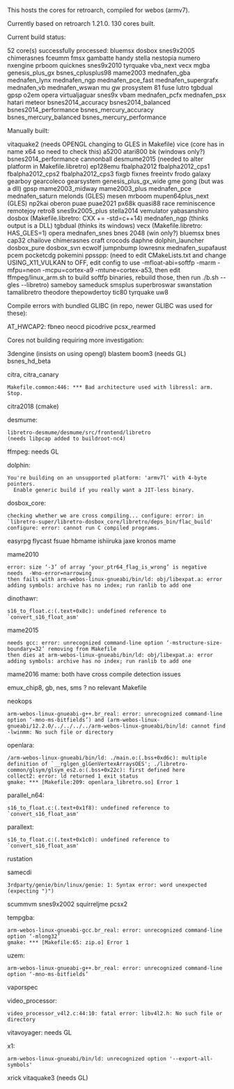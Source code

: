 This hosts the cores for retroarch, compiled for webos (armv7).

Currently based on retroarch 1.21.0. 130 cores built.

Current build status:

52 core(s) successfully processed:
	bluemsx dosbox snes9x2005 chimerasnes fceumm fmsx gambatte
	handy stella nestopia numero nxengine prboom quicknes snes9x2010
	tyrquake vba_next vecx mgba genesis_plus_gx bsnes_cplusplus98
	mame2003 mednafen_gba mednafen_lynx mednafen_ngp mednafen_pce_fast
	mednafen_supergrafx mednafen_vb mednafen_wswan mu gw prosystem
	81 fuse lutro tgbdual gpsp o2em opera virtualjaguar snes9x vbam
	mednafen_pcfx mednafen_psx hatari meteor bsnes2014_accuracy
	bsnes2014_balanced bsnes2014_performance bsnes_mercury_accuracy
	bsnes_mercury_balanced bsnes_mercury_performance

Manually built:

vitaquake2 (needs OPENGL changing to GLES in Makefile)
vice (core has in name x64 so need to check this)
a5200
atari800
bk (windows only?)
bsnes2014_performance
cannonball
desmume2015 (needed to alter platform in Makefile.libretro)
ep128emu
fbalpha2012
fbalpha2012_cps1
fbalpha2012_cps2
fbalpha2012_cps3
fixgb
fixnes
freeintv
frodo
galaxy
gearboy
gearcoleco
gearsystem
genesis_plus_gx_wide
gme
gong (but was a dll)
gpsp
mame2003_midway
mame2003_plus
mednafen_pce
mednafen_saturn
melonds (GLES)
mesen
mrboom
mupen64plus_next (GLES)
np2kai
oberon
puae
puae2021
px68k
quasi88
race
reminiscence
remotejoy
retro8
snes9x2005_plus
stella2014
vemulator
yabasanshiro
dosbox (Makefile.libretro: CXX += -std=c++14)
mednafen_ngp (thinks output is a DLL)
tgbdual (thinks its windows)
vecx (Makefile.libretro: HAS_GLES=1)
opera
mednafen_snes
bnes
2048 (win only?)
bluemsx
bnes
cap32
chailove
chimerasnes
craft
crocods
daphne
dolphin_launcher
dosbox_pure
dosbox_svn
ecwolf
jumpnbump
lowresnx
mednafen_supafaust
pcem
pocketcdg
pokemini
ppsspp: (need to edit CMakeLists.txt and change USING_X11_VULKAN to OFF, edit config to use -mfloat-abi=softfp -marm -mfpu=neon -mcpu=cortex-a9 -mtune=cortex-a53, then edit ffmpeg/linux_arm.sh to build softfp binaries, rebuild those, then run ./b.sh --gles --libretro)
sameboy
sameduck
smsplus
superbroswar
swanstation
tamalibretro
theodore
thepowdertoy
tic80
tyrquake
uw8

Compile errors with bundled GLIBC (in repo, newer GLIBC was used for these):

AT_HWCAP2:
fbneo
neocd
picodrive
pcsx_rearmed

Cores not building requiring more investigation:

3dengine (insists on using opengl)
blastem
boom3 (needs GL)
bsnes_hd_beta

citra, citra_canary
```
Makefile.common:446: *** Bad architecture used with libressl: arm.  Stop.
```

citra2018 (cmake)

desmume:
```
libretro-desmume/desmume/src/frontend/libretro
(needs libpcap added to buildroot-nc4)
```
ffmpeg: needs GL

dolphin:
```
You're building on an unsupported platform: 'armv7l' with 4-byte pointers.
  Enable generic build if you really want a JIT-less binary.
```
dosbox_core:
```
checking whether we are cross compiling... configure: error: in `libretro-super/libretro-dosbox_core/libretro/deps_bin/flac_build'
configure: error: cannot run C compiled programs.
```
easyrpg
flycast
fsuae
hbmame
ishiiruka
jaxe
kronos
mame

mame2010
```
error: size ‘-3’ of array ‘your_ptr64_flag_is_wrong’ is negative
needs  -Wno-error=narrowing
then fails with arm-webos-linux-gnueabi/bin/ld: obj/libexpat.a: error adding symbols: archive has no index; run ranlib to add one
```

dinothawr:
```
s16_to_float.c:(.text+0x8c): undefined reference to `convert_s16_float_asm'
```

mame2015
```
needs gcc: error: unrecognized command-line option ‘-mstructure-size-boundary=32’ removing from Makefile
then dies at arm-webos-linux-gnueabi/bin/ld: obj/libexpat.a: error adding symbols: archive has no index; run ranlib to add one
```

mame2016
mame:
both have cross compile detection issues

emux_chip8, gb, nes, sms ? no relevant Makefile

neokops
```
arm-webos-linux-gnueabi-g++.br_real: error: unrecognized command-line option ‘-mno-ms-bitfields’) and (arm-webos-linux-gnueabi/12.2.0/../../../../arm-webos-linux-gnueabi/bin/ld: cannot find -lwinmm: No such file or directory
```
openlara:
```
/arm-webos-linux-gnueabi/bin/ld: ./main.o:(.bss+0xd6c): multiple definition of `__rglgen_glGenVertexArraysOES'; ./libretro-common/glsym/glsym_es2.o:(.bss+0x22c): first defined here
collect2: error: ld returned 1 exit status
gmake: *** [Makefile:209: openlara_libretro.so] Error 1
```
parallel_n64:
```
s16_to_float.c:(.text+0x1f8): undefined reference to `convert_s16_float_asm'
```
parallext:
```
s16_to_float.c:(.text+0x1c0): undefined reference to `convert_s16_float_asm'
```
rustation

samecdi
```
3rdparty/genie/bin/linux/genie: 1: Syntax error: word unexpected (expecting ")")
```
scummvm
snes9x2002
squirreljme
pcsx2

tempgba:
```
arm-webos-linux-gnueabi-gcc.br_real: error: unrecognized command-line option ‘-mlong32’
gmake: *** [Makefile:65: zip.o] Error 1
```

uzem:
```
arm-webos-linux-gnueabi-g++.br_real: error: unrecognized command-line option ‘-mno-ms-bitfields’
```

vaporspec

video_processor:
```
video_processor_v4l2.c:44:10: fatal error: libv4l2.h: No such file or directory
```

vitavoyager:
needs GL

x1:
```
arm-webos-linux-gnueabi/bin/ld: unrecognized option '--export-all-symbols'
```

xrick
vitaquake3 (needs GL)

